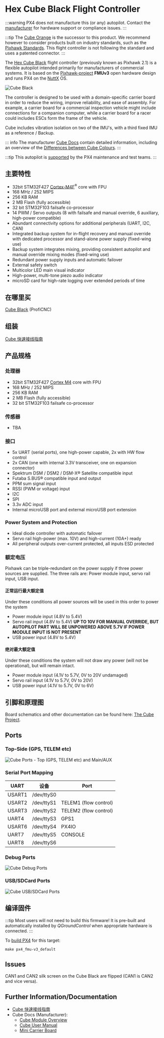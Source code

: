 # Hex Cube Black Flight Controller

:::warning PX4 does not manufacture this (or any) autopilot. Contact the [manufacturer](https://cubepilot.org/#/home) for hardware support or compliance issues.
:::

:::tip
The [Cube Orange](cubepilot_cube_orange.md) is the successor to this product. We recommend however to consider products built on industry standards, such as the [Pixhawk Standards](autopilot_pixhawk_standard.md). This flight controller is not following the standard and uses a patented connector.
:::

The [Hex Cube Black](http://www.proficnc.com/61-system-kits2) flight controller (previously known as Pixhawk 2.1) is a flexible autopilot intended primarily for manufacturers of commercial systems. It is based on the [Pixhawk-project](https://pixhawk.org/) **FMUv3** open hardware design and runs PX4 on the [NuttX](https://nuttx.apache.org/) OS.

![Cube Black](../../assets/flight_controller/cube/cube_black_hero.png)

The controller is designed to be used with a domain-specific carrier board in order to reduce the wiring, improve reliability, and ease of assembly. For example, a carrier board for a commercial inspection vehicle might include connections for a companion computer, while a carrier board for a racer could includes ESCs form the frame of the vehicle.

Cube includes vibration isolation on two of the IMU's, with a third fixed IMU as a reference / Backup.

::: info The manufacturer [Cube Docs](https://docs.cubepilot.org/user-guides/autopilot/the-cube-module-overview) contain detailed information, including an overview of the [Differences between Cube Colours](https://docs.cubepilot.org/user-guides/autopilot/the-cube-module-overview#differences-between-cube-colours).
:::

:::tip
This autopilot is [supported](../flight_controller/autopilot_pixhawk_standard.md) by the PX4 maintenance and test teams.
:::

## 主要特性

- 32bit STM32F427 [Cortex-M4F](http://en.wikipedia.org/wiki/ARM_Cortex-M#Cortex-M4)<sup>&reg;</sup> core with FPU
- 168 MHz / 252 MIPS
- 256 KB RAM
- 2 MB Flash \(fully accessible\)
- 32 bit STM32F103 failsafe co-processor
- 14 PWM / Servo outputs (8 with failsafe and manual override, 6 auxiliary, high-power compatible)
- Abundant connectivity options for additional peripherals (UART, I2C, CAN)
- Integrated backup system for in-flight recovery and manual override with dedicated processor and stand-alone power supply (fixed-wing use)
- Backup system integrates mixing, providing consistent autopilot and manual override mixing modes (fixed-wing use)
- Redundant power supply inputs and automatic failover
- External safety switch
- Multicolor LED main visual indicator
- High-power, multi-tone piezo audio indicator
- microSD card for high-rate logging over extended periods of time

<a id="stores"></a>

## 在哪里买

[Cube Black](http://www.proficnc.com/61-system-kits) (ProfiCNC)

## 组装

[Cube 快速接线指南](../assembly/quick_start_cube.md)

## 产品规格

### 处理器

- 32bit STM32F427 [Cortex M4](http://en.wikipedia.org/wiki/ARM_Cortex-M#Cortex-M4) core with FPU
- 168 MHz / 252 MIPS
- 256 KB RAM
- 2 MB Flash (fully accessible)
- 32 bit STM32F103 failsafe co-processor

### 传感器

- TBA

### 接口

- 5x UART (serial ports), one high-power capable, 2x with HW flow control
- 2x CAN (one with internal 3.3V transceiver, one on expansion connector)
- Spektrum DSM / DSM2 / DSM-X® Satellite compatible input
- Futaba S.BUS® compatible input and output
- PPM sum signal input
- RSSI (PWM or voltage) input
- I2C
- SPI
- 3.3v ADC input
- Internal microUSB port and external microUSB port extension

### Power System and Protection

- Ideal diode controller with automatic failover
- Servo rail high-power (max. 10V) and high-current (10A+) ready
- All peripheral outputs over-current protected, all inputs ESD protected

### 额定电压

Pixhawk can be triple-redundant on the power supply if three power sources are supplied. The three rails are: Power module input, servo rail input, USB input.

#### 正常运行最大额定值

Under these conditions all power sources will be used in this order to power the system

- Power module input (4.8V to 5.4V)
- Servo rail input (4.8V to 5.4V) **UP TO 10V FOR MANUAL OVERRIDE, BUT AUTOPILOT PART WILL BE UNPOWERED ABOVE 5.7V IF POWER MODULE INPUT IS NOT PRESENT**
- USB power input (4.8V to 5.4V)

#### 绝对最大额定值

Under these conditions the system will not draw any power (will not be operational), but will remain intact.

- Power module input (4.1V to 5.7V, 0V to 20V undamaged)
- Servo rail input (4.1V to 5.7V, 0V to 20V)
- USB power input (4.1V to 5.7V, 0V to 6V)

## 引脚和原理图

Board schematics and other documentation can be found here: [The Cube Project](https://github.com/proficnc/The-Cube).

## Ports

### Top-Side (GPS, TELEM etc)

![Cube Ports - Top (GPS, TELEM etc) and Main/AUX](../../assets/flight_controller/cube/cube_ports_top_main.jpg)

<a id="serial_ports"></a>

### Serial Port Mapping

| UART   | 设备         | Port                         |
| ------ | ---------- | ---------------------------- |
| USART1 | /dev/ttyS0 | <!-- IO debug? -->    |
| USART2 | /dev/ttyS1 | TELEM1 (flow control)        |
| USART3 | /dev/ttyS2 | TELEM2 (flow control)        |
| UART4  | /dev/ttyS3 | GPS1                         |
| USART6 | /dev/ttyS4 | PX4IO                        |
| UART7  | /dev/ttyS5 | CONSOLE                      |
| UART8  | /dev/ttyS6 | <!-- unknown -->      |

<!-- Note: Got ports using https://github.com/PX4/PX4-user_guide/pull/672#issuecomment-598198434 -->
<!-- This originally said " **TEL4:** /dev/ttyS6 (ttyS4 UART):  **Note** `TEL4` is labeled as `GPS2` on Cube." -->

### Debug Ports

![Cube Debug Ports](../../assets/flight_controller/cube/cube_ports_debug.jpg)

### USB/SDCard Ports

![Cube USB/SDCard Ports](../../assets/flight_controller/cube/cube_ports_usb_sdcard.jpg)

## 编译固件

:::tip
Most users will not need to build this firmware! It is pre-built and automatically installed by _QGroundControl_ when appropriate hardware is connected.
:::

To [build PX4](../dev_setup/building_px4.md) for this target:

```
make px4_fmu-v3_default
```

## Issues

CAN1 and CAN2 silk screen on the Cube Black are flipped (CAN1 is CAN2 and vice versa).

## Further Information/Documentation

- [Cube 快速接线指南](../assembly/quick_start_cube.md)
- Cube Docs (Manufacturer):
  - [Cube Module Overview](https://docs.cubepilot.org/user-guides/autopilot/the-cube-module-overview)
  - [Cube User Manual](https://docs.cubepilot.org/user-guides/autopilot/the-cube-user-manual)
  - [Mini Carrier Board](https://docs.cubepilot.org/user-guides/carrier-boards/mini-carrier-board)
